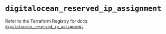 # `digitalocean_reserved_ip_assignment`

Refer to the Terraform Registry for docs: [`digitalocean_reserved_ip_assignment`](https://registry.terraform.io/providers/digitalocean/digitalocean/2.67.0/docs/resources/reserved_ip_assignment).
